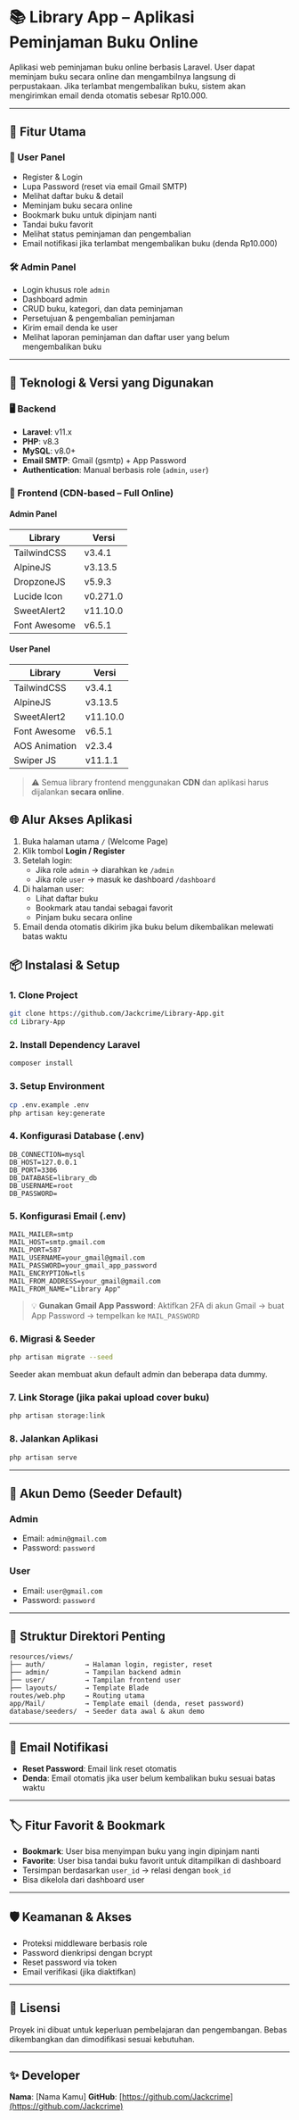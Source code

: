 # 📚 Library App – Aplikasi Peminjaman Buku Online

Aplikasi web peminjaman buku online berbasis Laravel. User dapat meminjam buku secara online dan mengambilnya langsung di perpustakaan. Jika terlambat mengembalikan buku, sistem akan mengirimkan email denda otomatis sebesar Rp10.000.

---

## 🚀 Fitur Utama

### 👤 User Panel
- Register & Login
- Lupa Password (reset via email Gmail SMTP)
- Melihat daftar buku & detail
- Meminjam buku secara online
- Bookmark buku untuk dipinjam nanti
- Tandai buku favorit
- Melihat status peminjaman dan pengembalian
- Email notifikasi jika terlambat mengembalikan buku (denda Rp10.000)

### 🛠️ Admin Panel
- Login khusus role `admin`
- Dashboard admin
- CRUD buku, kategori, dan data peminjaman
- Persetujuan & pengembalian peminjaman
- Kirim email denda ke user
- Melihat laporan peminjaman dan daftar user yang belum mengembalikan buku

---

## 🔧 Teknologi & Versi yang Digunakan

### 🖥️ Backend
- **Laravel**: v11.x
- **PHP**: v8.3
- **MySQL**: v8.0+
- **Email SMTP**: Gmail (gsmtp) + App Password
- **Authentication**: Manual berbasis role (`admin`, `user`)

### 🧩 Frontend (CDN-based – Full Online)

#### Admin Panel
| Library         | Versi   |
|-----------------|---------|
| TailwindCSS     | v3.4.1  |
| AlpineJS        | v3.13.5 |
| DropzoneJS      | v5.9.3  |
| Lucide Icon     | v0.271.0|
| SweetAlert2     | v11.10.0|
| Font Awesome    | v6.5.1  |

#### User Panel
| Library         | Versi   |
|-----------------|---------|
| TailwindCSS     | v3.4.1  |
| AlpineJS        | v3.13.5 |
| SweetAlert2     | v11.10.0|
| Font Awesome    | v6.5.1  |
| AOS Animation   | v2.3.4  |
| Swiper JS       | v11.1.1 |

> ⚠️ Semua library frontend menggunakan **CDN** dan aplikasi harus dijalankan **secara online**.


## 🌐 Alur Akses Aplikasi

1. Buka halaman utama `/` (Welcome Page)
2. Klik tombol **Login / Register**
3. Setelah login:
   - Jika role `admin` → diarahkan ke `/admin`
   - Jika role `user` → masuk ke dashboard `/dashboard`
4. Di halaman user:
   - Lihat daftar buku
   - Bookmark atau tandai sebagai favorit
   - Pinjam buku secara online
5. Email denda otomatis dikirim jika buku belum dikembalikan melewati batas waktu

## 📦 Instalasi & Setup

### 1. Clone Project
```bash
git clone https://github.com/Jackcrime/Library-App.git
cd Library-App
````

### 2. Install Dependency Laravel

```bash
composer install
```

### 3. Setup Environment

```bash
cp .env.example .env
php artisan key:generate
```

### 4. Konfigurasi Database (.env)

```dotenv
DB_CONNECTION=mysql
DB_HOST=127.0.0.1
DB_PORT=3306
DB_DATABASE=library_db
DB_USERNAME=root
DB_PASSWORD=
```

### 5. Konfigurasi Email (.env)

```dotenv
MAIL_MAILER=smtp
MAIL_HOST=smtp.gmail.com
MAIL_PORT=587
MAIL_USERNAME=your_gmail@gmail.com
MAIL_PASSWORD=your_gmail_app_password
MAIL_ENCRYPTION=tls
MAIL_FROM_ADDRESS=your_gmail@gmail.com
MAIL_FROM_NAME="Library App"
```

> 💡 **Gunakan Gmail App Password**: Aktifkan 2FA di akun Gmail → buat App Password → tempelkan ke `MAIL_PASSWORD`

### 6. Migrasi & Seeder

```bash
php artisan migrate --seed
```

Seeder akan membuat akun default admin dan beberapa data dummy.

### 7. Link Storage (jika pakai upload cover buku)

```bash
php artisan storage:link
```

### 8. Jalankan Aplikasi

```bash
php artisan serve
```

---

## 🧪 Akun Demo (Seeder Default)

### Admin

* Email: `admin@gmail.com`
* Password: `password`

### User

* Email: `user@gmail.com`
* Password: `password`

---

## 📁 Struktur Direktori Penting

```
resources/views/
├── auth/          → Halaman login, register, reset
├── admin/         → Tampilan backend admin
├── user/          → Tampilan frontend user
├── layouts/       → Template Blade
routes/web.php     → Routing utama
app/Mail/          → Template email (denda, reset password)
database/seeders/  → Seeder data awal & akun demo
```

---

## 📩 Email Notifikasi

* **Reset Password**: Email link reset otomatis
* **Denda**: Email otomatis jika user belum kembalikan buku sesuai batas waktu

---

## 🏷️ Fitur Favorit & Bookmark

* **Bookmark**: User bisa menyimpan buku yang ingin dipinjam nanti
* **Favorite**: User bisa tandai buku favorit untuk ditampilkan di dashboard
* Tersimpan berdasarkan `user_id` → relasi dengan `book_id`
* Bisa dikelola dari dashboard user

---

## 🛡️ Keamanan & Akses

* Proteksi middleware berbasis role
* Password dienkripsi dengan bcrypt
* Reset password via token
* Email verifikasi (jika diaktifkan)

---

## 📄 Lisensi

Proyek ini dibuat untuk keperluan pembelajaran dan pengembangan. Bebas dikembangkan dan dimodifikasi sesuai kebutuhan.

---

## ✨ Developer

**Nama**: \[Nama Kamu]
**GitHub**: [https://github.com/Jackcrime](https://github.com/Jackcrime)
